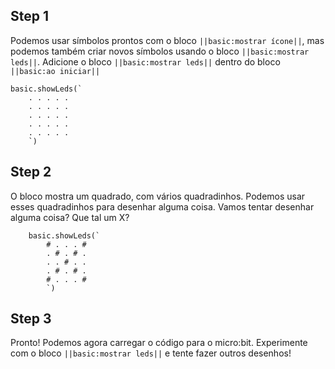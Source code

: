 ## Step 1

Podemos usar símbolos prontos com o bloco `||basic:mostrar ícone||`, mas
podemos também criar novos símbolos usando o bloco
`||basic:mostrar leds||`. Adicione o bloco `||basic:mostrar leds||`
dentro do bloco `||basic:ao iniciar||`

```blocks
basic.showLeds(`
    . . . . .
    . . . . .
    . . . . .
    . . . . .
    . . . . .
    `)
```

## Step 2

O bloco mostra um quadrado, com vários quadradinhos. Podemos usar esses
quadradinhos para desenhar alguma coisa. Vamos tentar desenhar alguma coisa?
Que tal um X?

```blocks
    basic.showLeds(`
        # . . . #
        . # . # .
        . . # . .
        . # . # .
        # . . . #
        `)
```

## Step 3

Pronto! Podemos agora carregar o código para o micro:bit. Experimente com
o bloco `||basic:mostrar leds||` e tente fazer outros desenhos!

